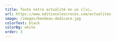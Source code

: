 ```yaml
---
title: Toute notre actualité en un clic…
url: https://www.editionslescrocos.com/actualites
image: /images/bandeau-dedicace.jpg
colorText: black
colorBg: white
order: 3
---
```

